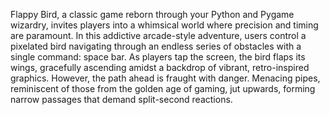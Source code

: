 Flappy Bird, a classic game reborn through your Python and Pygame wizardry, invites players into a whimsical world where precision and timing are paramount. In this addictive arcade-style adventure, users control a pixelated bird navigating through an endless series of obstacles with a single command: space bar. As players tap the screen, the bird flaps its wings, gracefully ascending amidst a backdrop of vibrant, retro-inspired graphics. However, the path ahead is fraught with danger. Menacing pipes, reminiscent of those from the golden age of gaming, jut upwards, forming narrow passages that demand split-second reactions.

